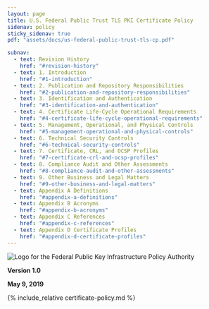 ```yaml
---
layout: page
title: U.S. Federal Public Trust TLS PKI Certificate Policy
sidenav: policy
sticky_sidenav: true
pdf: "assets/docs/us-federal-public-trust-tls-cp.pdf"

subnav:
  - text: Revision History
    href: "#revision-history"
  - text: 1. Introduction
    href: "#1-introduction"
  - text: 2. Publication and Repository Responsibilities
    href: "#2-publication-and-repository-responsibilities"
  - text: 3. Identification and Authentication
    href: "#3-identification-and-authentication"
  - text: 4. Certificate Life-Cycle Operational Requirements
    href: "#4-certificate-life-cycle-operational-requirements"
  - text: 5. Management, Operational, and Physical Controls
    href: "#5-management-operational-and-physical-controls"
  - text: 6. Technical Security Controls
    href: "#6-technical-security-controls"
  - text: 7. Certificate, CRL, and OCSP Profiles
    href: "#7-certificate-crl-and-ocsp-profiles"
  - text: 8. Compliance Audit and Other Assessments
    href: "#8-compliance-audit-and-other-assessments"
  - text: 9. Other Business and Legal Matters
    href: "#9-other-business-and-legal-matters"
  - text: Appendix A Definitions
    href: "#appendix-a-definitions"
  - text: Appendix B Acronyms
    href: "#appendix-b-acronyms"
  - text: Appendix C References
    href: "#appendix-c-references"
  - text: Appendix D Certificate Profiles
    href: "#appendix-d-certificate-profiles"
---
```


<img src="{{site.baseurl}}/assets/img/fpkipa.png" alt="Logo for the Federal Public Key Infrastructure Policy Authority">

**Version 1.0**

**May 9, 2019**

{% include_relative certificate-policy.md %}
